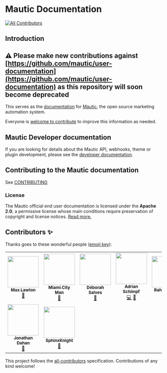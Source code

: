 # Mautic Documentation
<!-- ALL-CONTRIBUTORS-BADGE:START - Do not remove or modify this section -->
[![All Contributors](https://img.shields.io/badge/all_contributors-9-orange.svg?style=flat-square)](#contributors-)
<!-- ALL-CONTRIBUTORS-BADGE:END -->


## Introduction

## :warning: Please make new contributions against [https://github.com/mautic/user-documentation](https://github.com/mautic/user-documentation) as this repository will soon become deprecated

This serves as the [documentation][mautic-docs] for [Mautic][mautic], the open source marketing automation system.

Everyone is [welcome to contribute][CONTRIBUTING] to improve this information as needed.

## Mautic Developer documentation

If you are looking for details about the Mautic API, webhooks, theme or plugin development, please see the [developer documentation][developer-docs].

## Contributing to the Mautic documentation

See [CONTRIBUTING]

### License

The Mautic official end user documentation is licensed under the **Apache 2.0**, a permissive license whose main conditions require preservation of copyright and license notices. [Read more.][mautic-doc-license]

<!--
Links below
-->

[CONTRIBUTING]: <https://github.com/mautic/mautic-documentation/blob/master/CONTRIBUTING.md>

[mautic-docs]: <https://docs.mautic.org/>
[mautic-docs-github]: <https://github.com/mautic/mautic-documentation>
[mautic-docs-fork]: <https://github.com/mautic/mautic-documentation#fork-destination-box>
[mautic-doc-license]: <https://github.com/mautic/mautic-documentation/blob/master/LICENSE>
[doc-issues]: <https://github.com/mautic/mautic-documentation/issues>

[developer-docs]: <https://developer.mautic.org>
[developer-docs-github]: <https://github.com/mautic/developer-documentation>

[mautic]: <https://mautic.org/>
[mautic-github]: <https://github.com/mautic/mautic>

## Contributors ✨

Thanks goes to these wonderful people ([emoji key](https://allcontributors.org/docs/en/emoji-key)):

<!-- ALL-CONTRIBUTORS-LIST:START - Do not remove or modify this section -->
<!-- prettier-ignore-start -->
<!-- markdownlint-disable -->
<table>
  <tr>
    <td align="center"><a href="https://github.com/maxlawton"><img src="https://avatars.githubusercontent.com/u/1194823?v=4?s=100" width="100px;" alt=""/><br /><sub><b>Max Lawton</b></sub></a><br /><a href="https://github.com/mautic/mautic-documentation/commits?author=maxlawton" title="Documentation">📖</a></td>
    <td align="center"><a href="https://github.com/miamicityman"><img src="https://avatars.githubusercontent.com/u/57761794?v=4?s=100" width="100px;" alt=""/><br /><sub><b>Miami City Man</b></sub></a><br /><a href="https://github.com/mautic/mautic-documentation/commits?author=miamicityman" title="Documentation">📖</a></td>
    <td align="center"><a href="https://github.com/deborahsalves"><img src="https://avatars.githubusercontent.com/u/79517214?v=4?s=100" width="100px;" alt=""/><br /><sub><b>Déborah Salves</b></sub></a><br /><a href="https://github.com/mautic/mautic-documentation/commits?author=deborahsalves" title="Documentation">📖</a></td>
    <td align="center"><a href="http://aivie.ch"><img src="https://avatars.githubusercontent.com/u/13075514?v=4?s=100" width="100px;" alt=""/><br /><sub><b>Adrian Schimpf</b></sub></a><br /><a href="https://github.com/mautic/mautic-documentation/commits?author=adiux" title="Code">💻</a> <a href="https://github.com/mautic/mautic-documentation/commits?author=adiux" title="Documentation">📖</a></td>
    <td align="center"><a href="https://github.com/shinde-rahul"><img src="https://avatars.githubusercontent.com/u/1046788?v=4?s=100" width="100px;" alt=""/><br /><sub><b>Rahul Shinde</b></sub></a><br /><a href="https://github.com/mautic/mautic-documentation/commits?author=shinde-rahul" title="Documentation">📖</a></td>
    <td align="center"><a href="https://www.colinh.com"><img src="https://avatars.githubusercontent.com/u/14365367?v=4?s=100" width="100px;" alt=""/><br /><sub><b>chartist1</b></sub></a><br /><a href="https://github.com/mautic/mautic-documentation/commits?author=chartist1" title="Documentation">📖</a></td>
    <td align="center"><a href="http://robincafolla.com"><img src="https://avatars.githubusercontent.com/u/1263427?v=4?s=100" width="100px;" alt=""/><br /><sub><b>Robin Cafolla</b></sub></a><br /><a href="https://github.com/mautic/mautic-documentation/commits?author=robincafolla" title="Documentation">📖</a></td>
  </tr>
  <tr>
    <td align="center"><a href="https://jonathanphoto.fr"><img src="https://avatars.githubusercontent.com/u/55917666?v=4?s=100" width="100px;" alt=""/><br /><sub><b>Jonathan Dahan</b></sub></a><br /><a href="#userTesting-jonathandhn" title="User Testing">📓</a></td>
    <td align="center"><a href="https://github.com/SphinxKnight"><img src="https://avatars.githubusercontent.com/u/2413436?v=4?s=100" width="100px;" alt=""/><br /><sub><b>SphinxKnight</b></sub></a><br /><a href="https://github.com/mautic/mautic-documentation/commits?author=SphinxKnight" title="Documentation">📖</a></td>
  </tr>
</table>

<!-- markdownlint-restore -->
<!-- prettier-ignore-end -->

<!-- ALL-CONTRIBUTORS-LIST:END -->

This project follows the [all-contributors](https://github.com/all-contributors/all-contributors) specification. Contributions of any kind welcome!
